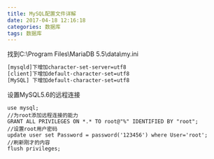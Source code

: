 ```yaml
---
title: MySQL配置文件详解
date: 2017-04-18 12:16:18
categories: 数据库
tags: 数据库
---
```


找到C:\Program Files\MariaDB 5.5\data\my.ini
``` bash
[mysqld]下增加character-set-server=utf8
[client]下增加default-character-set=utf8
[MySQL] 下增加default-character-set=utf8
```

设置MySQL5.6的远程连接
``` mysql
use mysql; 
//为root添加远程连接的能力  
GRANT ALL PRIVILEGES ON *.* TO root@"%" IDENTIFIED BY "root";    
//设置root用户密码 
update user set Password = password('123456') where User='root';
//刷新刚才的内容
flush privileges;  
```